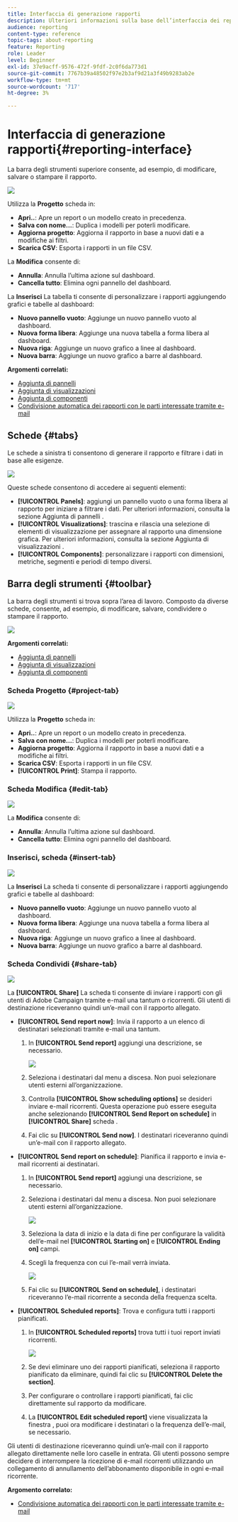 ```yaml
---
title: Interfaccia di generazione rapporti
description: Ulteriori informazioni sulla base dell’interfaccia dei report dinamici e su come navigare tra le diverse schede e menu.
audience: reporting
content-type: reference
topic-tags: about-reporting
feature: Reporting
role: Leader
level: Beginner
exl-id: 37e9acff-9576-472f-9fdf-2c0f6da773d1
source-git-commit: 7767b39a48502f97e2b3af9d21a3f49b9283ab2e
workflow-type: tm+mt
source-wordcount: '717'
ht-degree: 3%

---
```


# Interfaccia di generazione rapporti{#reporting-interface}

La barra degli strumenti superiore consente, ad esempio, di modificare, salvare o stampare il rapporto.

![](assets/dynamic_report_toolbar.png)

Utilizza la **Progetto** scheda in:

* **Apri..**: Apre un report o un modello creato in precedenza.
* **Salva con nome...**: Duplica i modelli per poterli modificare.
* **Aggiorna progetto**: Aggiorna il rapporto in base a nuovi dati e a modifiche ai filtri.
* **Scarica CSV**: Esporta i rapporti in un file CSV.

La **Modifica** consente di:

* **Annulla**: Annulla l’ultima azione sul dashboard.
* **Cancella tutto**: Elimina ogni pannello del dashboard.

La **Inserisci** La tabella ti consente di personalizzare i rapporti aggiungendo grafici e tabelle al dashboard:

* **Nuovo pannello vuoto**: Aggiunge un nuovo pannello vuoto al dashboard.
* **Nuova forma libera**: Aggiunge una nuova tabella a forma libera al dashboard.
* **Nuova riga**: Aggiunge un nuovo grafico a linee al dashboard.
* **Nuova barra**: Aggiunge un nuovo grafico a barre al dashboard.

**Argomenti correlati:**

* [Aggiunta di pannelli](../../reporting/using/adding-panels.md)
* [Aggiunta di visualizzazioni](../../reporting/using/adding-visualizations.md)
* [Aggiunta di componenti](../../reporting/using/adding-components.md)
* [Condivisione automatica dei rapporti con le parti interessate tramite e-mail](https://helpx.adobe.com/campaign/kb/simplify-campaign-management.html#Reportandshareinsightswithallstakeholders)

## Schede {#tabs}

Le schede a sinistra ti consentono di generare il rapporto e filtrare i dati in base alle esigenze.

![](assets/dynamic_report_interface.png)

Queste schede consentono di accedere ai seguenti elementi:

* **[!UICONTROL Panels]**: aggiungi un pannello vuoto o una forma libera al rapporto per iniziare a filtrare i dati. Per ulteriori informazioni, consulta la sezione Aggiunta di pannelli .
* **[!UICONTROL Visualizations]**: trascina e rilascia una selezione di elementi di visualizzazione per assegnare al rapporto una dimensione grafica. Per ulteriori informazioni, consulta la sezione Aggiunta di visualizzazioni .
* **[!UICONTROL Components]**: personalizzare i rapporti con dimensioni, metriche, segmenti e periodi di tempo diversi.

## Barra degli strumenti {#toolbar}

La barra degli strumenti si trova sopra l’area di lavoro. Composto da diverse schede, consente, ad esempio, di modificare, salvare, condividere o stampare il rapporto.

![](assets/dynamic_report_toolbar.png)

**Argomenti correlati:**

* [Aggiunta di pannelli](../../reporting/using/adding-panels.md)
* [Aggiunta di visualizzazioni](../../reporting/using/adding-visualizations.md)
* [Aggiunta di componenti](../../reporting/using/adding-components.md)

### Scheda Progetto {#project-tab}

![](assets/tab_project.png)

Utilizza la **Progetto** scheda in:

* **Apri..**: Apre un report o un modello creato in precedenza.
* **Salva con nome...**: Duplica i modelli per poterli modificare.
* **Aggiorna progetto**: Aggiorna il rapporto in base a nuovi dati e a modifiche ai filtri.
* **Scarica CSV**: Esporta i rapporti in un file CSV.
* **[!UICONTROL Print]**: Stampa il rapporto.

### Scheda Modifica {#edit-tab}

![](assets/tab_edit.png)

La **Modifica** consente di:

* **Annulla**: Annulla l’ultima azione sul dashboard.
* **Cancella tutto**: Elimina ogni pannello del dashboard.

### Inserisci, scheda {#insert-tab}

![](assets/tab_insert.png)

La **Inserisci** La scheda ti consente di personalizzare i rapporti aggiungendo grafici e tabelle al dashboard:

* **Nuovo pannello vuoto**: Aggiunge un nuovo pannello vuoto al dashboard.
* **Nuova forma libera**: Aggiunge una nuova tabella a forma libera al dashboard.
* **Nuova riga**: Aggiunge un nuovo grafico a linee al dashboard.
* **Nuova barra**: Aggiunge un nuovo grafico a barre al dashboard.

### Scheda Condividi {#share-tab}

![](assets/tab_share_1.png)

La **[!UICONTROL Share]** La scheda ti consente di inviare i rapporti con gli utenti di Adobe Campaign tramite e-mail una tantum o ricorrenti. Gli utenti di destinazione riceveranno quindi un’e-mail con il rapporto allegato.

* **[!UICONTROL Send report now]**: Invia il rapporto a un elenco di destinatari selezionati tramite e-mail una tantum.

   1. In **[!UICONTROL Send report]** aggiungi una descrizione, se necessario.

      ![](assets/tab_share_4.png)

   1. Seleziona i destinatari dal menu a discesa. Non puoi selezionare utenti esterni all’organizzazione.
   1. Controlla **[!UICONTROL Show scheduling options]** se desideri inviare e-mail ricorrenti. Questa operazione può essere eseguita anche selezionando **[!UICONTROL Send Report on schedule]** in **[!UICONTROL Share]** scheda .
   1. Fai clic su **[!UICONTROL Send now]**. I destinatari riceveranno quindi un’e-mail con il rapporto allegato.

* **[!UICONTROL Send report on schedule]**: Pianifica il rapporto e invia e-mail ricorrenti ai destinatari.

   1. In **[!UICONTROL Send report]** aggiungi una descrizione, se necessario.
   1. Seleziona i destinatari dal menu a discesa. Non puoi selezionare utenti esterni all’organizzazione.

      ![](assets/tab_share_5.png)

   1. Seleziona la data di inizio e la data di fine per configurare la validità dell’e-mail nel **[!UICONTROL Starting on]** e **[!UICONTROL Ending on]** campi.
   1. Scegli la frequenza con cui l’e-mail verrà inviata.

      ![](assets/tab_share_2.png)

   1. Fai clic su **[!UICONTROL Send on schedule]**, i destinatari riceveranno l’e-mail ricorrente a seconda della frequenza scelta.

* **[!UICONTROL Scheduled reports]**: Trova e configura tutti i rapporti pianificati.

   1. In **[!UICONTROL Scheduled reports]** trova tutti i tuoi report inviati ricorrenti.

      ![](assets/tab_share_3.png)

   1. Se devi eliminare uno dei rapporti pianificati, seleziona il rapporto pianificato da eliminare, quindi fai clic su **[!UICONTROL Delete the section]**.
   1. Per configurare o controllare i rapporti pianificati, fai clic direttamente sul rapporto da modificare.
   1. La **[!UICONTROL Edit scheduled report]** viene visualizzata la finestra , puoi ora modificare i destinatari o la frequenza dell’e-mail, se necessario.

Gli utenti di destinazione riceveranno quindi un’e-mail con il rapporto allegato direttamente nelle loro caselle in entrata. Gli utenti possono sempre decidere di interrompere la ricezione di e-mail ricorrenti utilizzando un collegamento di annullamento dell’abbonamento disponibile in ogni e-mail ricorrente.

**Argomento correlato:**

* [Condivisione automatica dei rapporti con le parti interessate tramite e-mail](https://helpx.adobe.com/campaign/kb/simplify-campaign-management.html#Reportandshareinsightswithallstakeholders)
